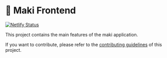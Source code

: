 # 🥞 Maki Frontend

[![Netlify Status](https://api.netlify.com/api/v1/badges/7bebf1a3-be7b-4165-afd1-446256acd5e3/deploy-status)](https://app.netlify.com/sites/maki-prod/deploys)

This project contains the main features of the maki application.

If you want to contribute, please refer to the [contributing guidelines](./CONTRIBUTING.md) of this project.
